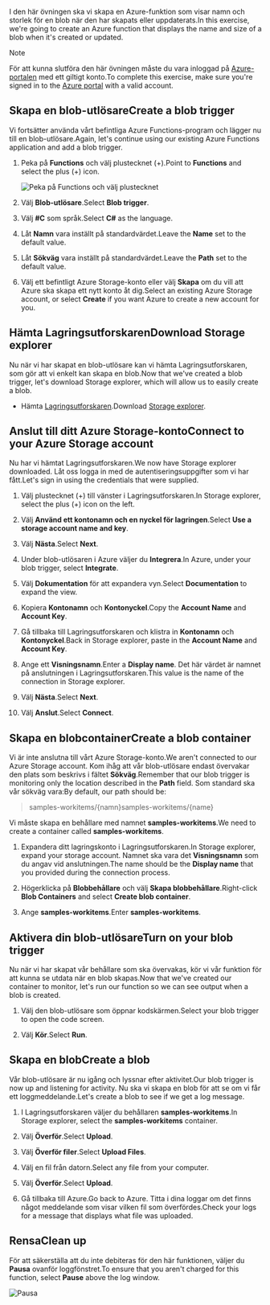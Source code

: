<span data-ttu-id="b7743-101">I den här övningen ska vi skapa en Azure-funktion som visar namn och storlek för en blob när den har skapats eller uppdaterats.</span><span class="sxs-lookup"><span data-stu-id="b7743-101">In this exercise, we're going to create an Azure function that displays the name and size of a blob when it's created or updated.</span></span> 

> [!NOTE]
> <span data-ttu-id="b7743-102">För att kunna slutföra den här övningen måste du vara inloggad på [Azure-portalen](https://portal.azure.com/) med ett giltigt konto.</span><span class="sxs-lookup"><span data-stu-id="b7743-102">To complete this exercise, make sure you're signed in to the [Azure portal](https://portal.azure.com/) with a valid account.</span></span>

## <a name="create-a-blob-trigger"></a><span data-ttu-id="b7743-103">Skapa en blob-utlösare</span><span class="sxs-lookup"><span data-stu-id="b7743-103">Create a blob trigger</span></span>

<span data-ttu-id="b7743-104">Vi fortsätter använda vårt befintliga Azure Functions-program och lägger nu till en blob-utlösare.</span><span class="sxs-lookup"><span data-stu-id="b7743-104">Again, let's continue using our existing Azure Functions application and add a blob trigger.</span></span>

1. <span data-ttu-id="b7743-105">Peka på **Functions** och välj plustecknet (+).</span><span class="sxs-lookup"><span data-stu-id="b7743-105">Point to **Functions** and select the plus (+) icon.</span></span>

    ![Peka på Functions och välj plustecknet](../media-drafts/4-hover-function.png)

1. <span data-ttu-id="b7743-107">Välj **Blob-utlösare**.</span><span class="sxs-lookup"><span data-stu-id="b7743-107">Select **Blob trigger**.</span></span>

1. <span data-ttu-id="b7743-108">Välj **#C** som språk.</span><span class="sxs-lookup"><span data-stu-id="b7743-108">Select **C#** as the language.</span></span> 

1. <span data-ttu-id="b7743-109">Låt **Namn** vara inställt på standardvärdet.</span><span class="sxs-lookup"><span data-stu-id="b7743-109">Leave the **Name** set to the default value.</span></span>

1. <span data-ttu-id="b7743-110">Låt **Sökväg** vara inställt på standardvärdet.</span><span class="sxs-lookup"><span data-stu-id="b7743-110">Leave the **Path** set to the default value.</span></span>

1. <span data-ttu-id="b7743-111">Välj ett befintligt Azure Storage-konto eller välj **Skapa** om du vill att Azure ska skapa ett nytt konto åt dig.</span><span class="sxs-lookup"><span data-stu-id="b7743-111">Select an existing Azure Storage account, or select **Create** if you want Azure to create a new account for you.</span></span>

## <a name="download-storage-explorer"></a><span data-ttu-id="b7743-112">Hämta Lagringsutforskaren</span><span class="sxs-lookup"><span data-stu-id="b7743-112">Download Storage explorer</span></span>

<span data-ttu-id="b7743-113">Nu när vi har skapat en blob-utlösare kan vi hämta Lagringsutforskaren, som gör att vi enkelt kan skapa en blob.</span><span class="sxs-lookup"><span data-stu-id="b7743-113">Now that we've created a blob trigger, let's download Storage explorer, which will allow us to easily create a blob.</span></span>

- <span data-ttu-id="b7743-114">Hämta [Lagringsutforskaren](http://storageexplorer.com).</span><span class="sxs-lookup"><span data-stu-id="b7743-114">Download [Storage explorer](http://storageexplorer.com).</span></span>

## <a name="connect-to-your-azure-storage-account"></a><span data-ttu-id="b7743-115">Anslut till ditt Azure Storage-konto</span><span class="sxs-lookup"><span data-stu-id="b7743-115">Connect to your Azure Storage account</span></span>

<span data-ttu-id="b7743-116">Nu har vi hämtat Lagringsutforskaren.</span><span class="sxs-lookup"><span data-stu-id="b7743-116">We now have Storage explorer downloaded.</span></span> <span data-ttu-id="b7743-117">Låt oss logga in med de autentiseringsuppgifter som vi har fått.</span><span class="sxs-lookup"><span data-stu-id="b7743-117">Let's sign in using the credentials that were supplied.</span></span>

1. <span data-ttu-id="b7743-118">Välj plustecknet (+) till vänster i Lagringsutforskaren.</span><span class="sxs-lookup"><span data-stu-id="b7743-118">In Storage explorer, select the plus (+) icon on the left.</span></span>

1. <span data-ttu-id="b7743-119">Välj **Använd ett kontonamn och en nyckel för lagringen**.</span><span class="sxs-lookup"><span data-stu-id="b7743-119">Select **Use a storage account name and key**.</span></span>

1. <span data-ttu-id="b7743-120">Välj **Nästa**.</span><span class="sxs-lookup"><span data-stu-id="b7743-120">Select **Next**.</span></span>

1. <span data-ttu-id="b7743-121">Under blob-utlösaren i Azure väljer du **Integrera**.</span><span class="sxs-lookup"><span data-stu-id="b7743-121">In Azure, under your blob trigger, select **Integrate**.</span></span>

1. <span data-ttu-id="b7743-122">Välj **Dokumentation** för att expandera vyn.</span><span class="sxs-lookup"><span data-stu-id="b7743-122">Select **Documentation** to expand the view.</span></span>

1. <span data-ttu-id="b7743-123">Kopiera **Kontonamn** och **Kontonyckel**.</span><span class="sxs-lookup"><span data-stu-id="b7743-123">Copy the **Account Name** and **Account Key**.</span></span>

1. <span data-ttu-id="b7743-124">Gå tillbaka till Lagringsutforskaren och klistra in **Kontonamn** och **Kontonyckel**.</span><span class="sxs-lookup"><span data-stu-id="b7743-124">Back in Storage explorer, paste in the **Account Name** and **Account Key**.</span></span>

1. <span data-ttu-id="b7743-125">Ange ett **Visningsnamn**.</span><span class="sxs-lookup"><span data-stu-id="b7743-125">Enter a **Display name**.</span></span> <span data-ttu-id="b7743-126">Det här värdet är namnet på anslutningen i Lagringsutforskaren.</span><span class="sxs-lookup"><span data-stu-id="b7743-126">This value is the name of the connection in Storage explorer.</span></span>

1. <span data-ttu-id="b7743-127">Välj **Nästa**.</span><span class="sxs-lookup"><span data-stu-id="b7743-127">Select **Next**.</span></span>

1. <span data-ttu-id="b7743-128">Välj **Anslut**.</span><span class="sxs-lookup"><span data-stu-id="b7743-128">Select **Connect**.</span></span> 

## <a name="create-a-blob-container"></a><span data-ttu-id="b7743-129">Skapa en blobcontainer</span><span class="sxs-lookup"><span data-stu-id="b7743-129">Create a blob container</span></span>

<span data-ttu-id="b7743-130">Vi är inte anslutna till vårt Azure Storage-konto.</span><span class="sxs-lookup"><span data-stu-id="b7743-130">We aren't connected to our Azure Storage account.</span></span> <span data-ttu-id="b7743-131">Kom ihåg att vår blob-utlösare endast övervakar den plats som beskrivs i fältet **Sökväg**.</span><span class="sxs-lookup"><span data-stu-id="b7743-131">Remember that our blob trigger is monitoring only the location described in the **Path** field.</span></span> <span data-ttu-id="b7743-132">Som standard ska vår sökväg vara:</span><span class="sxs-lookup"><span data-stu-id="b7743-132">By default, our path should be:</span></span>

> <span data-ttu-id="b7743-133">samples-workitems/{namn}</span><span class="sxs-lookup"><span data-stu-id="b7743-133">samples-workitems/{name}</span></span>

<span data-ttu-id="b7743-134">Vi måste skapa en behållare med namnet **samples-workitems**.</span><span class="sxs-lookup"><span data-stu-id="b7743-134">We need to create a container called **samples-workitems**.</span></span>

1. <span data-ttu-id="b7743-135">Expandera ditt lagringskonto i Lagringsutforskaren.</span><span class="sxs-lookup"><span data-stu-id="b7743-135">In Storage explorer, expand your storage account.</span></span> <span data-ttu-id="b7743-136">Namnet ska vara det **Visningsnamn** som du angav vid anslutningen.</span><span class="sxs-lookup"><span data-stu-id="b7743-136">The name should be the **Display name** that you provided during the connection process.</span></span>

1. <span data-ttu-id="b7743-137">Högerklicka på **Blobbehållare** och välj **Skapa blobbehållare**.</span><span class="sxs-lookup"><span data-stu-id="b7743-137">Right-click **Blob Containers** and select **Create blob container**.</span></span>

1. <span data-ttu-id="b7743-138">Ange **samples-workitems**.</span><span class="sxs-lookup"><span data-stu-id="b7743-138">Enter **samples-workitems**.</span></span>

## <a name="turn-on-your-blob-trigger"></a><span data-ttu-id="b7743-139">Aktivera din blob-utlösare</span><span class="sxs-lookup"><span data-stu-id="b7743-139">Turn on your blob trigger</span></span>

<span data-ttu-id="b7743-140">Nu när vi har skapat vår behållare som ska övervakas, kör vi vår funktion för att kunna se utdata när en blob skapas.</span><span class="sxs-lookup"><span data-stu-id="b7743-140">Now that we've created our container to monitor, let's run our function so we can see output when a blob is created.</span></span>

1. <span data-ttu-id="b7743-141">Välj den blob-utlösare som öppnar kodskärmen.</span><span class="sxs-lookup"><span data-stu-id="b7743-141">Select your blob trigger to open the code screen.</span></span>

1. <span data-ttu-id="b7743-142">Välj **Kör**.</span><span class="sxs-lookup"><span data-stu-id="b7743-142">Select **Run**.</span></span>

## <a name="create-a-blob"></a><span data-ttu-id="b7743-143">Skapa en blob</span><span class="sxs-lookup"><span data-stu-id="b7743-143">Create a blob</span></span>

<span data-ttu-id="b7743-144">Vår blob-utlösare är nu igång och lyssnar efter aktivitet.</span><span class="sxs-lookup"><span data-stu-id="b7743-144">Our blob trigger is now up and listening for activity.</span></span> <span data-ttu-id="b7743-145">Nu ska vi skapa en blob för att se om vi får ett loggmeddelande.</span><span class="sxs-lookup"><span data-stu-id="b7743-145">Let's create a blob to see if we get a log message.</span></span>

1. <span data-ttu-id="b7743-146">I Lagringsutforskaren väljer du behållaren **samples-workitems**.</span><span class="sxs-lookup"><span data-stu-id="b7743-146">In Storage explorer, select the **samples-workitems** container.</span></span>

1. <span data-ttu-id="b7743-147">Välj **Överför**.</span><span class="sxs-lookup"><span data-stu-id="b7743-147">Select **Upload**.</span></span> 

1. <span data-ttu-id="b7743-148">Välj **Överför filer**.</span><span class="sxs-lookup"><span data-stu-id="b7743-148">Select **Upload Files**.</span></span>

1. <span data-ttu-id="b7743-149">Välj en fil från datorn.</span><span class="sxs-lookup"><span data-stu-id="b7743-149">Select any file from your computer.</span></span>

1. <span data-ttu-id="b7743-150">Välj **Överför**.</span><span class="sxs-lookup"><span data-stu-id="b7743-150">Select **Upload**.</span></span>

1. <span data-ttu-id="b7743-151">Gå tillbaka till Azure.</span><span class="sxs-lookup"><span data-stu-id="b7743-151">Go back to Azure.</span></span> <span data-ttu-id="b7743-152">Titta i dina loggar om det finns något meddelande som visar vilken fil som överfördes.</span><span class="sxs-lookup"><span data-stu-id="b7743-152">Check your logs for a message that displays what file was uploaded.</span></span>

## <a name="clean-up"></a><span data-ttu-id="b7743-153">Rensa</span><span class="sxs-lookup"><span data-stu-id="b7743-153">Clean up</span></span>

<span data-ttu-id="b7743-154">För att säkerställa att du inte debiteras för den här funktionen, väljer du **Pausa** ovanför loggfönstret.</span><span class="sxs-lookup"><span data-stu-id="b7743-154">To ensure that you aren't charged for this function, select **Pause** above the log window.</span></span>

![Pausa](../media-drafts/4-pause-timer.png)


